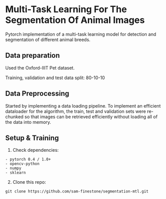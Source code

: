# Multi-Task Learning For The Segmentation Of Animal Images

Pytorch implementation of a multi-task learning model for detection and segmentation of different animal breeds.

## Data preparation 

Used the Oxford-IIIT Pet dataset.

Training, validation and test data split: 80-10-10

## Data Preprocessing

Started by implementing a data loading pipeline. To implement an efficient dataloader for the algorithm, the train, test and validation sets
were re-chunked so that images can be retrieved efficiently without loading all of the data into memory. 


## Setup & Training 

1. Check dependencies:

```
- pytorch 0.4 / 1.0+
- opencv-python
- numpy
- sklearn
```

2. Clone this repo:

```
git clone https://github.com/sam-finestone/segmentation-mtl.git
```



